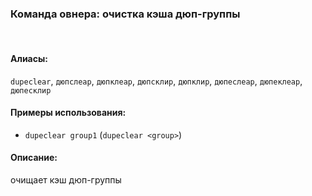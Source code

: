### **Команда овнера: очистка кэша дюп-группы**
<br>

#### **Алиасы**:
`dupeclear`, `дюпслеар`, `дюпклеар`, `дюпсклир`, `дюпклир`, `дюпеслеар`, `дюпеклеар`, `дюпесклир`


#### **Примеры использования**:
- `dupeclear group1` (`dupeclear <group>`)


#### **Описание**:
очищает кэш дюп-группы
